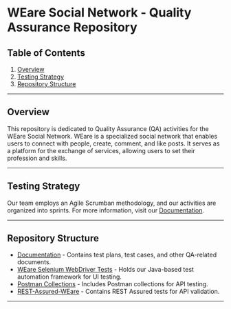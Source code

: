 # WEare Social Network - Quality Assurance Repository

## Table of Contents
1. [Overview](#overview)
2. [Testing Strategy](#testing-strategy)
3. [Repository Structure](#repository-structure)

---

## Overview
This repository is dedicated to Quality Assurance (QA) activities for the WEare Social Network. WEare is a specialized social network that enables users to connect with people, create, comment, and like posts. It serves as a platform for the exchange of services, allowing users to set their profession and skills.

---

## Testing Strategy
Our team employs an Agile Scrumban methodology, and our activities are organized into sprints. For more information, visit our [Documentation](./Documentation/README.md).

---

## Repository Structure

- [Documentation](https://github.com/Alpha-50-group-4-final-project/Group-4-common-repo/tree/main/Documentation) - Contains test plans, test cases, and other QA-related documents.
- [WEare Selenium WebDriver Tests](https://github.com/Alpha-50-group-4-final-project/Group-4-common-repo/tree/main/WEare-SeleniumWebDriver-tests/SeleniumWebDriver-automation-framework) - Holds our Java-based test automation framework for UI testing.
- [Postman Collections](https://github.com/Alpha-50-group-4-final-project/Group-4-common-repo/tree/main/Postman-Collections) - Includes Postman collections for API testing.
- [REST-Assured-WEare](https://github.com/Alpha-50-group-4-final-project/Group-4-common-repo/tree/main/REST-Assured-WEare) - Contains REST Assured tests for API validation.

---
